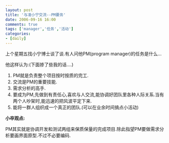 ```yaml
---
layout: post
title: '与凌小宁交流--PM要务'
date: 2006-09-16 16:00
comments: true
tags: ['manager','任务','活动']
categories:
- [daily]
---
```


上个星期五找小宁博士谈了谈.有人问他PM(program manager)的任务是什么...

他这样认为:(下面掺了些我的话....)

1. PM就是负责整个项目按时按质的完工.
2. 交流是PM的重要技能.
3. 需求分析的高手.
4. 要成为PM,先做到有责任心,喜欢与人交流,能协调好团队里各种人际关系.当有两个人吵架时,能迅速的把风波平定下来.
5. 能将一群人组织成一个真正的团队.(可以在业余时间搞点小活动)

**小卒观点:**

PM其实就是协调开发和测试两组来保质保量的完成项目.除此指望PM要做需求分析要画界面原型.不过不必要编码.

